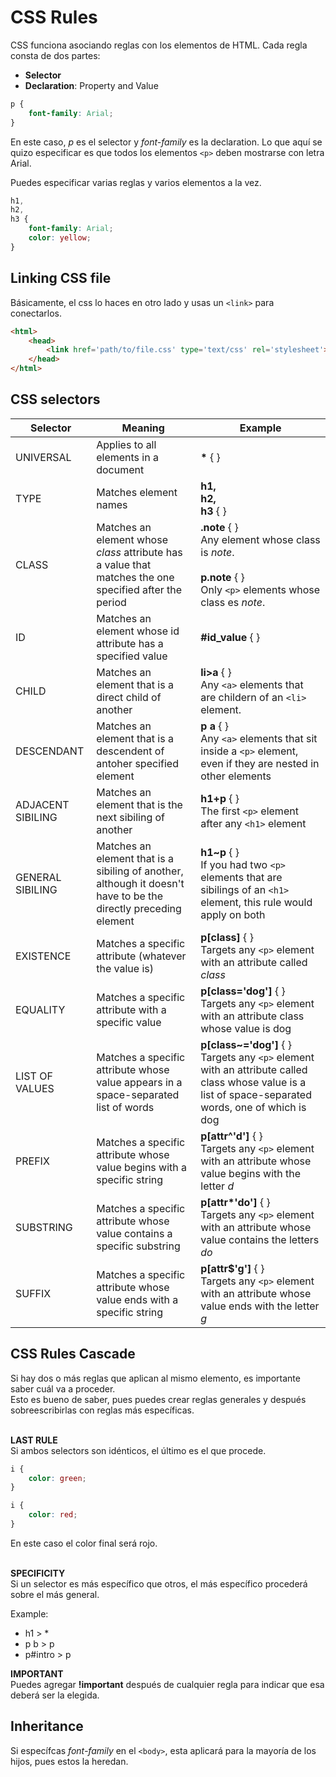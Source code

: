 # CSS Rules
CSS funciona asociando reglas con los elementos de HTML. Cada regla consta de dos partes:
- **Selector**
- **Declaration**: Property and Value

~~~css
p { 
    font-family: Arial;
}
~~~
En este caso, *p* es el selector y *font-family* es la declaration. Lo que aquí se quizo especificar es que todos los elementos `<p>`  deben mostrarse con letra Arial.

Puedes especificar varias reglas y varios elementos a la vez.

~~~css
h1,
h2,
h3 {
    font-family: Arial;
    color: yellow;
}
~~~

## Linking CSS file
Básicamente, el css lo haces en otro lado y usas un `<link>` para conectarlos.
~~~html
<html>
    <head>
        <link href='path/to/file.css' type='text/css' rel='stylesheet'>}
    </head>
</html>
~~~

## CSS selectors
| Selector | Meaning | Example |
| -------- | ------- | ------- |
|UNIVERSAL  | Applies to all elements in a document | **\*** {  } |
| TYPE  | Matches element names | **h1,<br> h2,<br> h3** { } |
| CLASS  | Matches an element whose *class* attribute has a value that matches the one specified after the period | **.note** { } <br> Any element whose class is *note*. <br><br>**p.note** { }<br>Only `<p>` elements whose class es *note*. |
| ID  | Matches an element whose id attribute has a specified value | **#id_value** { } |
|CHILD  | Matches an element that is a direct child of another | **li>a** { }<br> Any `<a>` elements that are childern of an `<li>` element. |
| DESCENDANT  | Matches an element that is a descendent of antoher specified element | **p a** { }<br>Any `<a>` elements that sit inside a `<p>` element, even if they are nested in other elements | 
| ADJACENT SIBILING | Matches an element that is the next sibiling of another | **h1+p** { } <br>The first `<p>` element after any `<h1>` element |
| GENERAL SIBILING | Matches an element that is a sibiling of another, although it doesn't have to be the directly preceding element | **h1~p** { } <br> If you had two `<p>` elements that are sibilings of an `<h1>` element, this rule would apply on both |
| EXISTENCE | Matches a specific attribute (whatever the value is) | **p[class]** { }<br>Targets any `<p>` element with an attribute called *class* |
| EQUALITY | Matches a specific attribute with a specific value | **p[class='dog']** { }<br>Targets any `<p>` element with an attribute class whose value is dog |
| LIST OF VALUES | Matches a specific attribute whose value appears in a space-separated list of words | **p[class~='dog']** { }<br>Targets any `<p>` element with an attribute called class whose value is a list of space-separated words, one of which is dog |
| PREFIX | Matches a specific attribute whose value begins with a specific string | **p[attr^'d']** { } <br> Targets any `<p>` element with an attribute whose value begins with the letter *d* |
| SUBSTRING | Matches a specific attribute whose value contains a specific substring | **p[attr\*'do']** { } <br> Targets any `<p>` element with an attribute whose value contains the letters *do* | 
| SUFFIX | Matches a specific attribute whose value ends with a specific string | **p[attr$'g']** { }<br>Targets any `<p>` element with an attribute whose value ends with the letter *g* | 

## CSS Rules Cascade
Si hay dos o más reglas que aplican al mismo elemento, es importante saber cuál va a proceder.<br>
Esto es bueno de saber, pues puedes crear reglas generales y después sobreescribirlas con reglas más específicas.<br><br>

**LAST RULE**  
Si ambos selectors son idénticos, el último es el que procede.
~~~css
i {
    color: green;
}

i {
    color: red;
}
~~~
En este caso el color final será rojo.  
<br>

**SPECIFICITY**  
Si un selector es más específico que otros, el más específico procederá sobre el más general.

Example:
- h1 > *
- p b > p
- p#intro > p

**IMPORTANT**  
Puedes agregar **!important** después de cualquier regla para indicar que esa deberá ser la elegida.

## Inheritance
Si específcas *font-family* en el `<body>`, esta aplicará para la mayoría de los hijos, pues estos la heredan.